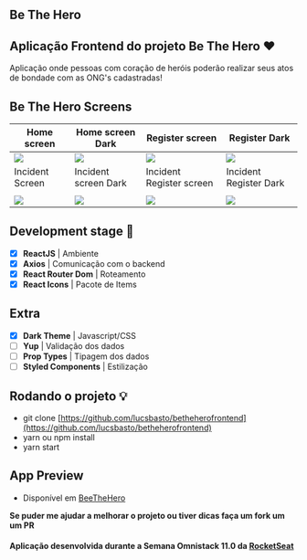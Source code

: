 ## Be The Hero

## Aplicação Frontend do projeto Be The Hero :heart:

Aplicação onde pessoas com coração de heróis poderão realizar seus atos de bondade com as ONG's cadastradas!

## Be The Hero Screens

| Home screen                                                               | Home screen Dark                                                               | Register screen                                                                   | Register Dark                                                                          |
| ------------------------------------------------------------------------- | ------------------------------------------------------------------------------ | --------------------------------------------------------------------------------- | -------------------------------------------------------------------------------------- |
| ![](https://uploaddeimagens.com.br/images/002/645/695/full/home.PNG)      | ![](https://uploaddeimagens.com.br/images/002/645/707/full/home-dark.PNG)      | ![](https://uploaddeimagens.com.br/images/002/645/733/full/register.PNG)          | ![](https://uploaddeimagens.com.br/images/002/645/739/full/register-dark.PNG)          |
| Incident Screen                                                           | Incident screen Dark                                                           | Incident Register screen                                                          | Incident Register Dark                                                                 |
|                                                                           |
| ![](https://uploaddeimagens.com.br/images/002/645/776/full/incidents.PNG) | ![](https://uploaddeimagens.com.br/images/002/645/778/full/incidents-dark.PNG) | ![](https://uploaddeimagens.com.br/images/002/645/780/full/incident-register.PNG) | ![](https://uploaddeimagens.com.br/images/002/645/781/full/incident-register-dark.PNG) |

## Development stage :wrench:

- [x] **ReactJS** | Ambiente
- [x] **Axios** | Comunicação com o backend
- [x] **React Router Dom** | Roteamento
- [x] **React Icons** | Pacote de Items

## Extra

- [x] **Dark Theme** | Javascript/CSS
- [ ] **Yup** | Validação dos dados
- [ ] **Prop Types** | Tipagem dos dados
- [ ] **Styled Components** | Estilização

## Rodando o projeto :bulb:

- git clone [https://github.com/lucsbasto/betheherofrontend](https://github.com/lucsbasto/betheherofrontend)
- yarn ou npm install
- yarn start

## App Preview

- Disponível em [BeeTheHero](https://beethehero.netlify.app)

**Se puder me ajudar a melhorar o projeto ou tiver dicas faça um fork um um PR**

#### Aplicação desenvolvida durante a Semana Omnistack 11.0 da [RocketSeat](https://github.com/Rocketseat)
